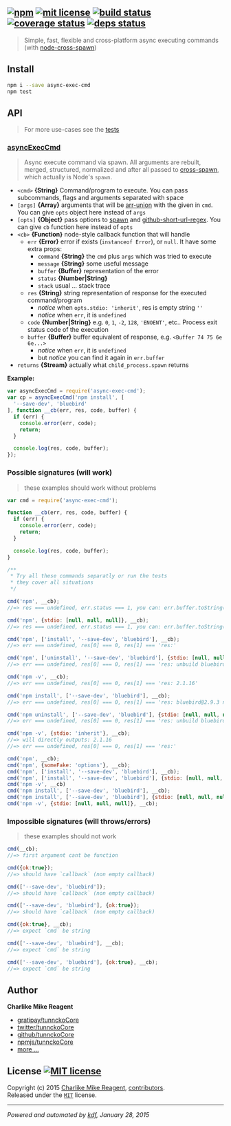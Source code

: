 ## [![npm][npmjs-img]][npmjs-url] [![mit license][license-img]][license-url] [![build status][travis-img]][travis-url] [![coverage status][coveralls-img]][coveralls-url] [![deps status][daviddm-img]][daviddm-url]

> Simple, fast, flexible and cross-platform async executing commands (with [node-cross-spawn][cross-spawn])

## Install
```bash
npm i --save async-exec-cmd
npm test
```


## API
> For more use-cases see the [tests](./test.js)

### [asyncExecCmd](./index.js#L43)
> Async execute command via spawn. All arguments are rebuilt, merged, structured, normalized
and after all passed to [cross-spawn][cross-spawn], which actually is Node's `spawn`.

- `<cmd>` **{String}** Command/program to execute. You can pass subcommands, flags and arguments separated with space  
- `[args]` **{Array}** arguments that will be [arr-union][arr-union] with the given in `cmd`. You can give `opts` object here instead of `args`  
- `[opts]` **{Object}** pass options to [spawn][child-spawn] and [github-short-url-regex][github-short-url-regex]. You can give `cb` function here instead of `opts`  
- `<cb>` **{Function}** node-style callback function that will handle
  + `err` **{Error}** error if exists (`instanceof Error`), or `null`. It have some extra props:
    - `command` **{String}** the `cmd` plus `args` which was tried to execute
    - `message` **{String}** some useful message
    - `buffer` **{Buffer}** representation of the error
    - `status` **{Number|String}**
    - `stack` usual ... stack trace
  + `res` **{String}** string representation of response for the executed command/program
    - _notice_ when `opts.stdio: 'inherit'`, res is empty string `''` 
    - _notice_ when `err`, it is `undefined`
  + `code` **{Number|String}** e.g. `0`, `1`, `-2`, `128`, `'ENOENT'`, etc.. Process exit status code of the execution
  + `buffer` **{Buffer}** buffer equivalent of response, e.g. `<Buffer 74 75 6e 6e...>`
    - _notice_ when `err`, it is `undefined`
    - but _notice_ you can find it again in `err.buffer`
- `returns` **{Stream}** actually what `child_process.spawn` returns

**Example:**

```js
var asyncExecCmd = require('async-exec-cmd');
var cp = asyncExecCmd('npm install', [
  '--save-dev', 'bluebird'
], function __cb(err, res, code, buffer) {
  if (err) {
    console.error(err, code);
    return;
  }

  console.log(res, code, buffer);
});
```

### Possible signatures (will work)
> these examples should work without problems

```js
var cmd = require('async-exec-cmd');

function __cb(err, res, code, buffer) {
  if (err) {
    console.error(err, code);
    return;
  }

  console.log(res, code, buffer);
}

/**
 * Try all these commands separatly or run the tests
 * they cover all situations
 */

cmd('npm', __cb);
//=> res === undefined, err.status === 1, you can: err.buffer.toString('utf8')

cmd('npm', {stdio: [null, null, null]}, __cb);
//=> res === undefined, err.status === 1, you can: err.buffer.toString('utf8')

cmd('npm', ['install', '--save-dev', 'bluebird'], __cb);
//=> err === undefined, res[0] === 0, res[1] === 'res:'

cmd('npm', ['uninstall', '--save-dev', 'bluebird'], {stdio: [null, null, null]}, __cb);
//=> err === undefined, res[0] === 0, res[1] === 'res: unbuild bluebird@2.9.3'

cmd('npm -v', __cb);
//=> err === undefined, res[0] === 0, res[1] === 'res: 2.1.16'

cmd('npm install', ['--save-dev', 'bluebird'], __cb);
//=> err === undefined, res[0] === 0, res[1] === 'res: bluebird@2.9.3 node_modules/bluebird'

cmd('npm uninstall', ['--save-dev', 'bluebird'], {stdio: [null, null, null]}, __cb);
//=> err === undefined, res[0] === 0, res[1] === 'res: unbuild bluebird@2.9.3'

cmd('npm -v', {stdio: 'inherit'}, __cb);
//=> will directly outputs: 2.1.16
//=> err === undefined, res[0] === 0, res[1] === 'res:'

cmd('npm', __cb);
cmd('npm', {someFake: 'options'}, __cb);
cmd('npm', ['install', '--save-dev', 'bluebird'], __cb);
cmd('npm', ['install', '--save-dev', 'bluebird'], {stdio: [null, null, null]}, __cb);
cmd('npm -v', __cb)
cmd('npm install', ['--save-dev', 'bluebird'], __cb);
cmd('npm install', ['--save-dev', 'bluebird'], {stdio: [null, null, null]}, __cb);
cmd('npm -v', {stdio: [null, null, null]}, __cb);
```

### Impossible signatures (will throws/errors)
> these examples should not work

```js
cmd(__cb);
//=> first argument cant be function

cmd({ok:true});
//=> should have `callback` (non empty callback)

cmd(['--save-dev', 'bluebird']);
//=> should have `callback` (non empty callback)

cmd(['--save-dev', 'bluebird'], {ok:true});
//=> should have `callback` (non empty callback)

cmd({ok:true}, __cb);
//=> expect `cmd` be string

cmd(['--save-dev', 'bluebird'], __cb);
//=> expect `cmd` be string

cmd(['--save-dev', 'bluebird'], {ok:true}, __cb);
//=> expect `cmd` be string
```


## Author
**Charlike Mike Reagent**
+ [gratipay/tunnckoCore][author-gratipay]
+ [twitter/tunnckoCore][author-twitter]
+ [github/tunnckoCore][author-github]
+ [npmjs/tunnckoCore][author-npmjs]
+ [more ...][contrib-more]


## License [![MIT license][license-img]][license-url]
Copyright (c) 2015 [Charlike Mike Reagent][contrib-more], [contributors][contrib-graf].  
Released under the [`MIT`][license-url] license.


[npmjs-url]: http://npm.im/async-exec-cmd
[npmjs-img]: https://img.shields.io/npm/v/async-exec-cmd.svg?style=flat&label=async-exec-cmd

[coveralls-url]: https://coveralls.io/r/tunnckoCore/async-exec-cmd?branch=master
[coveralls-img]: https://img.shields.io/coveralls/tunnckoCore/async-exec-cmd.svg?style=flat

[license-url]: https://github.com/tunnckoCore/async-exec-cmd/blob/master/license.md
[license-img]: https://img.shields.io/badge/license-MIT-blue.svg?style=flat

[travis-url]: https://travis-ci.org/tunnckoCore/async-exec-cmd
[travis-img]: https://img.shields.io/travis/tunnckoCore/async-exec-cmd.svg?style=flat

[daviddm-url]: https://david-dm.org/tunnckoCore/async-exec-cmd
[daviddm-img]: https://img.shields.io/david/tunnckoCore/async-exec-cmd.svg?style=flat

[author-gratipay]: https://gratipay.com/tunnckoCore
[author-twitter]: https://twitter.com/tunnckoCore
[author-github]: https://github.com/tunnckoCore
[author-npmjs]: https://npmjs.org/~tunnckocore

[contrib-more]: http://j.mp/1stW47C
[contrib-graf]: https://github.com/tunnckoCore/async-exec-cmd/graphs/contributors

***

_Powered and automated by [kdf](https://github.com/tunnckoCore), January 28, 2015_

[cross-spawn]: https://github.com/IndigoUnited/node-cross-spawn
[child-spawn]: http://nodejs.org/api/child_process.html#child_process_child_process_spawn_command_args_options
[github-short-url-regex]: https://github.com/regexps/github-short-url-regex
[arr-union]: https://github.com/jonschlinkert/arr-union